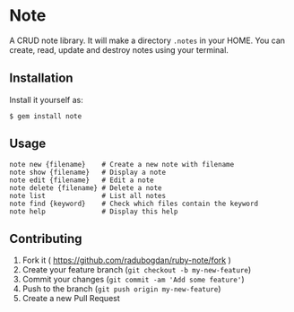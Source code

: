 # Note

A CRUD note library. It will make a directory `.notes` in your HOME.
You can create, read, update and destroy notes using your terminal.

## Installation

Install it yourself as:

    $ gem install note

## Usage

    note new {filename}    # Create a new note with filename
    note show {filename}   # Display a note
    note edit {filename}   # Edit a note
    note delete {filename} # Delete a note
    note list              # List all notes
    note find {keyword}    # Check which files contain the keyword
    note help              # Display this help

## Contributing

1. Fork it ( https://github.com/radubogdan/ruby-note/fork )
2. Create your feature branch (`git checkout -b my-new-feature`)
3. Commit your changes (`git commit -am 'Add some feature'`)
4. Push to the branch (`git push origin my-new-feature`)
5. Create a new Pull Request
